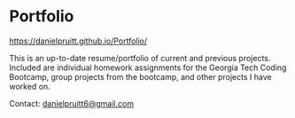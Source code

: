 # Portfolio

https://danielpruitt.github.io/Portfolio/

This is an up-to-date resume/portfolio of current and previous projects. Included are individual homework assignments for the Georgia Tech Coding Bootcamp, group projects from the bootcamp, and other projects I have worked on. 

Contact: danielpruitt6@gmail.com